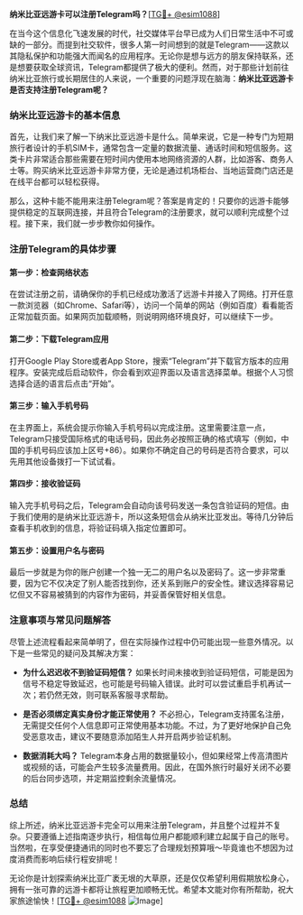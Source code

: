**纳米比亚远游卡可以注册Telegram吗？**[[TG💪+ @esim1088](https://t.me/s/esim1088)]

在当今这个信息化飞速发展的时代，社交媒体平台早已成为人们日常生活中不可或缺的一部分。而提到社交软件，很多人第一时间想到的就是Telegram——这款以其隐私保护和功能强大而闻名的应用程序。无论你是想与远方的朋友保持联系，还是想要获取全球资讯，Telegram都提供了极大的便利。然而，对于那些计划前往纳米比亚旅行或长期居住的人来说，一个重要的问题浮现在脑海：**纳米比亚远游卡是否支持注册Telegram呢？**

### 纳米比亚远游卡的基本信息

首先，让我们来了解一下纳米比亚远游卡是什么。简单来说，它是一种专门为短期旅行者设计的手机SIM卡，通常包含一定量的数据流量、通话时间和短信服务。这类卡片非常适合那些需要在短时间内使用本地网络资源的人群，比如游客、商务人士等。购买纳米比亚远游卡非常方便，无论是通过机场柜台、当地运营商门店还是在线平台都可以轻松获得。

那么，这种卡能不能用来注册Telegram呢？答案是肯定的！只要你的远游卡能够提供稳定的互联网连接，并且符合Telegram的注册要求，就可以顺利完成整个过程。接下来，我们就一步步教你如何操作。

### 注册Telegram的具体步骤

#### 第一步：检查网络状态
在尝试注册之前，请确保你的手机已经成功激活了远游卡并接入了网络。打开任意一款浏览器（如Chrome、Safari等），访问一个简单的网站（例如百度）看看能否正常加载页面。如果网页加载顺畅，则说明网络环境良好，可以继续下一步。

#### 第二步：下载Telegram应用
打开Google Play Store或者App Store，搜索“Telegram”并下载官方版本的应用程序。安装完成后启动软件，你会看到欢迎界面以及语言选择菜单。根据个人习惯选择合适的语言后点击“开始”。

#### 第三步：输入手机号码
在主界面上，系统会提示你输入手机号码以完成注册。这里需要注意一点，Telegram只接受国际格式的电话号码，因此务必按照正确的格式填写（例如，中国的手机号码应该加上区号+86）。如果你不确定自己的号码是否符合要求，可以先用其他设备拨打一下试试看。

#### 第四步：接收验证码
输入完手机号码之后，Telegram会自动向该号码发送一条包含验证码的短信。由于我们使用的是纳米比亚远游卡，所以这条短信会从纳米比亚发出。等待几分钟后查看手机收到的信息，将验证码填入指定位置即可。

#### 第五步：设置用户名与密码
最后一步就是为你的账户创建一个独一无二的用户名以及密码了。这一步非常重要，因为它不仅决定了别人能否找到你，还关系到账户的安全性。建议选择容易记忆但又不容易被猜到的内容作为密码，并妥善保管好相关信息。

### 注意事项与常见问题解答

尽管上述流程看起来简单明了，但在实际操作过程中仍可能出现一些意外情况。以下是一些常见的疑问及其解决方案：

- **为什么迟迟收不到验证码短信？**
   如果长时间未接收到验证码短信，可能是因为信号不稳定导致延迟，也可能是号码输入错误。此时可以尝试重启手机再试一次；若仍然无效，则可联系客服寻求帮助。
   
- **是否必须绑定真实身份才能正常使用？**
   不必担心，Telegram支持匿名注册，无需提交任何个人信息即可正常使用基本功能。不过，为了更好地保护自己免受恶意攻击，建议不要随意添加陌生人并开启两步验证机制。

- **数据消耗大吗？**
   Telegram本身占用的数据量较小，但如果经常上传高清图片或视频的话，可能会产生较多流量费用。因此，在国外旅行时最好关闭不必要的后台同步选项，并定期监控剩余流量情况。

### 总结

综上所述，纳米比亚远游卡完全可以用来注册Telegram，并且整个过程并不复杂。只要遵循上述指南逐步执行，相信每位用户都能顺利建立起属于自己的账号。当然啦，在享受便捷通讯的同时也不要忘了合理规划预算哦～毕竟谁也不想因为过度消费而影响后续行程安排呢！

无论你是计划探索纳米比亚广袤无垠的大草原，还是仅仅希望利用假期放松身心，拥有一张可靠的远游卡都将让旅程更加顺畅无忧。希望本文能对你有所帮助，祝大家旅途愉快！[[TG💪+ @esim1088](https://t.me/s/esim1088) ![Image](https://i.postimg.cc/4NQfJmqS/Snipaste-2025-05-13-00-14-12.png)]